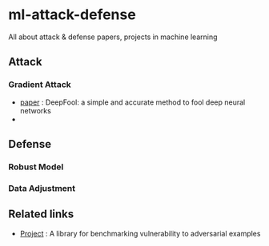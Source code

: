# ml-attack-defense
All about attack &amp; defense papers, projects in machine learning 

## Attack

### Gradient Attack

- [paper](https://arxiv.org/pdf/1511.04599.pdf) : DeepFool: a simple and accurate method to fool deep neural networks
- 

## Defense

### Robust Model

### Data Adjustment

## Related links
- [Project](https://github.com/tensorflow/cleverhans) : A library for benchmarking vulnerability to adversarial examples
